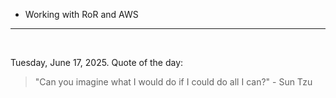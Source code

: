- Working with RoR and AWS

---

<br>

<!-- quote_marker -->
Tuesday, June 17, 2025. Quote of the day:

> "Can you imagine what I would do if I could do all I can?" - Sun Tzu
